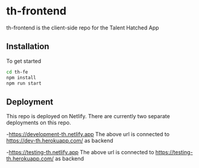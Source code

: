 # th-frontend

th-frontend is the client-side repo for the Talent Hatched App

## Installation

To get started
```bash
cd th-fe
npm install
npm run start
```

## Deployment

This repo is deployed on Netlify. There are currently two separate deployments on this repo.

-https://development-th.netlify.app
The above url is connected to https://dev-th.herokuapp.com/ as backend

-https://testing-th.netlify.app
The above url is connected to https://testing-th.herokuapp.com/ as backend


